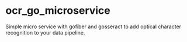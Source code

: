 # ocr_go_microservice
Simple micro service with gofiber and gosseract to add  optical character recognition to your data pipeline.
